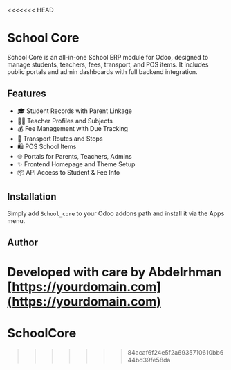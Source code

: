 <<<<<<< HEAD
# School Core

School Core is an all-in-one School ERP module for Odoo, designed to manage students, teachers, fees, transport, and POS items. It includes public portals and admin dashboards with full backend integration.

## Features

- 🎓 Student Records with Parent Linkage
- 👩‍🏫 Teacher Profiles and Subjects
- 💰 Fee Management with Due Tracking
- 🚐 Transport Routes and Stops
- 🛍 POS School Items
- 🌐 Portals for Parents, Teachers, Admins
- ✨ Frontend Homepage and Theme Setup
- 📦 API Access to Student & Fee Info

## Installation

Simply add `School_core` to your Odoo addons path and install it via the Apps menu.

## Author

Developed with care by **Abdelrhman**  
[https://yourdomain.com](https://yourdomain.com)
=======
# SchoolCore
>>>>>>> 84acaf6f24e5f2a6935710610bb644bd39fe58da
